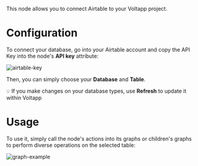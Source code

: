 This node allows you to connect Airtable to your Voltapp project.

# Configuration

To connect your database, go into your Airtable account and copy the API Key into the node's **API key** attribute:

![airtable-key](/images/airtable/airtable-key-en.png)

Then, you can simply choose your **Database** and **Table**.

💡 If you make changes on your database types, use **Refresh** to update it within Voltapp

# Usage

To use it, simply call the node's actions into its graphs or children's graphs to perform diverse operations on the selected table:

![graph-example](/images/airtable/graph-example-en.png)

